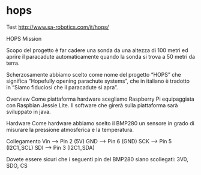 # hops
Test
http://www.sa-robotics.com/it/hops/

HOPS Mission

Scopo del progetto è far cadere una sonda da una altezza di 100 metri ed aprire il paracadute automaticamente quando la sonda si trova a 50 metri da terra.


Scherzosamente abbiamo scelto come nome del progetto “HOPS” che significa “Hopefully opening parachute systems”, che in italiano è tradotto in “Siamo fiduciosi che il paracadute si apra”.

Overview
Come piattaforma hardware scegliamo Raspberry Pi equipaggiata con Raspbian Jessie Lite. Il software che girerà sulla piattaforma sarà sviluppato in java.

Hardware
Come hardware abbiamo scelto il BMP280 un sensore in grado di misurare la pressione atmosferica e la temperatura.

Collegamento
Vin –> Pin 2 (5V)
GND –> Pin 6 (GND)
SCK –> Pin 5 (I2C1_SCL)
SDI –> Pin 3 (I2C1_SDA)

Dovete essere sicuri che i seguenti pin del BMP280 siano scollegati: 3V0, SDO, CS
